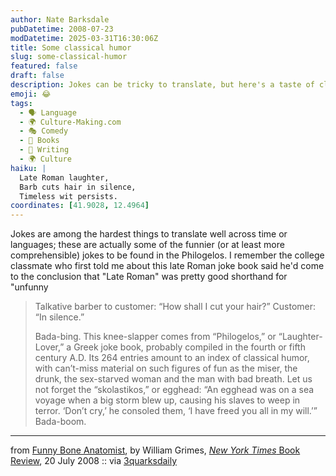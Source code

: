 ```yaml
---
author: Nate Barksdale
pubDatetime: 2008-07-23
modDatetime: 2025-03-31T16:30:06Z
title: Some classical humor
slug: some-classical-humor
featured: false
draft: false
description: Jokes can be tricky to translate, but here's a taste of classical humor from the Philogelos.
emoji: 😂
tags:
  - 🗣️ Language
  - 🌍 Culture-Making.com
  - 🎭 Comedy
  - 📖 Books
  - 📝 Writing
  - 🌍 Culture
haiku: |
  Late Roman laughter,  
  Barb cuts hair in silence,  
  Timeless wit persists.
coordinates: [41.9028, 12.4964]
---
```


Jokes are among the hardest things to translate well across time or languages; these are actually some of the funnier (or at least more comprehensible) jokes to be found in the Philogelos. I remember the college classmate who first told me about this late Roman joke book said he'd come to the conclusion that "Late Roman" was pretty good shorthand for "unfunny

> Talkative barber to customer: “How shall I cut your hair?” Customer: “In silence.”
>
> Bada-bing.
> This knee-slapper comes from “Philogelos,” or “Laughter-Lover,” a Greek joke book, probably compiled in the fourth or fifth century A.D. Its 264 entries amount to an index of classical humor, with can’t-miss material on such figures of fun as the miser, the drunk, the sex-starved woman and the man with bad breath.
> Let us not forget the “skolastikos,” or egghead: “An egghead was on a sea voyage when a big storm blew up, causing his slaves to weep in terror. ‘Don’t cry,’ he consoled them, ‘I have freed you all in my will.’”
> Bada-boom.

---

from [Funny Bone Anatomist](http://web.archive.org/web/20230704223947/https://www.nytimes.com/2008/07/20/books/review/Grimes-t.html?ref=books), by William Grimes, [_New York Times_ Book Review](http://web.archive.org/web/20230704223947/https://www.nytimes.com/2008/07/20/books/review/Grimes-t.html?ref=books), 20 July 2008 :: via [3quarksdaily](http://web.archive.org/web/20231002210325/https://3quarksdaily.blogs.com/3quarksdaily/2008/07/a-history-and-p.html)
